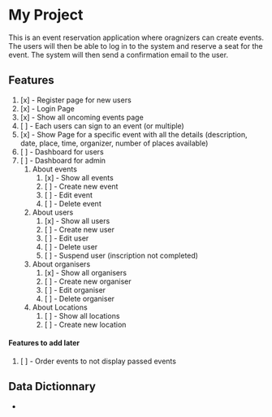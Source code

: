 # My Project

This is an event reservation application where oragnizers can create events. The users will then be able to log in to the system and reserve a seat for the event. The system will then send a confirmation email to the user.

## Features

1. [x] - Register page for new users
2. [x] - Login Page
3. [x] - Show all oncoming events page
4. [ ] - Each users can sign to an event (or multiple)
5. [x] - Show Page for a specific event with all the details (description, date, place, time, organizer, number of places available)
6. [ ] - Dashboard for users
7. [ ] - Dashboard for admin
   1. About events
      1. [x] - Show all events
      2. [ ] - Create new event
      3. [ ] - Edit event
      4. [ ] - Delete event
   2. About users
      1. [x] - Show all users
      2. [ ] - Create new user
      3. [ ] - Edit user
      4. [ ] - Delete user
      5. [ ] - Suspend user (inscription not completed)
   3. About organisers
      1. [x] - Show all organisers
      2. [ ] - Create new organiser
      3. [ ] - Edit organiser
      4. [ ] - Delete organiser
   4. About Locations
      1. [ ] - Show all locations
      2. [ ] - Create new location

#### Features to add later
1. [ ] - Order events to not display passed events


## Data Dictionnary

- 
